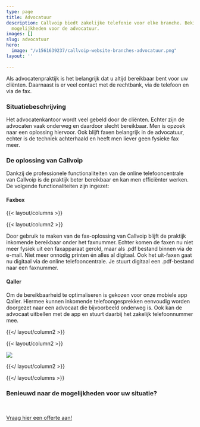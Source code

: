 ```yaml
---
type: page
title: Advocatuur
description: Callvoip biedt zakelijke telefonie voor elke branche. Bekijk hier de
  mogelijkheden voor de advocatuur.
images: []
slug: advocatuur
hero:
  image: "/v1561639237/callvoip-website-branches-advocatuur.png"
layout: ''

---
```

Als advocatenpraktijk is het belangrijk dat u altijd bereikbaar bent voor uw cliënten. Daarnaast is er veel contact met de rechtbank, via de telefoon en via de fax.

### Situatiebeschrijving

Het advocatenkantoor wordt veel gebeld door de cliënten. Echter zijn de advocaten vaak onderweg en daardoor slecht bereikbaar. Men is opzoek naar een oplossing hiervoor. Ook blijft faxen belangrijk in de advocatuur, echter is de techniek achterhaald en heeft men liever geen fysieke fax meer.

### De oplossing van Callvoip

Dankzij de professionele functionaliteiten van de online telefooncentrale van Callvoip is de praktijk beter bereikbaar en kan men efficiënter werken. De volgende functionaliteiten zijn ingezet:

#### Faxbox

{{< layout/columns >}}

 {{< layout/column2 >}}

Door gebruik te maken van de fax-oplossing van Callvoip blijft de praktijk inkomende bereikbaar onder het faxnummer. Echter komen de faxen nu niet meer fysiek uit een faxapparaat gerold, maar als .pdf bestand binnen via de e-mail. Niet meer onnodig printen én alles al digitaal. Ook het uit-faxen gaat nu digitaal via de online telefooncentrale. Je stuurt digitaal een .pdf-bestand naar een faxnummer.

#### Qaller

Om de bereikbaarheid te optimaliseren is gekozen voor onze mobiele app Qaller. Hiermee kunnen inkomende telefoongesprekken eenvoudig worden doorgezet naar een advocaat die bijvoorbeeld onderweg is. Ook kan de advocaat uitbellen met de app en stuurt daarbij het zakelijk telefoonnummer mee. 

 {{</ layout/column2 >}}

 {{< layout/column2 >}}

![](https://res.cloudinary.com/callvoip/image/upload/v1562335206/callvoip-website-faxbox-versturen.png)

 {{</ layout/column2 >}}

{{</ layout/columns >}}

### Benieuwd naar de mogelijkheden voor uw situatie?

<br>

<a href="/offerte/" class="button">Vraag hier een offerte aan!</a>